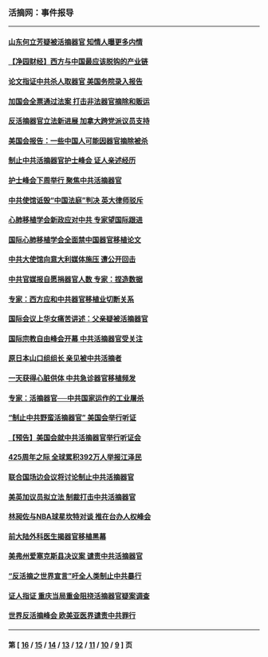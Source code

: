 ### 活摘网：事件报导
---
#### [山东何立芳疑被活摘器官 知情人曝更多内情](../../pages/nf5877/n14047530.md?08090430) 
#### [【净园财经】西方与中国最应该脱钩的产业链](../../pages/nf5877/n14016113.md?08090430) 
#### [论文指证中共杀人取器官 美国务院录入报告](../../pages/nf5877/n13999890.md?08090430) 
#### [加国会全票通过法案 打击非法器官摘除和贩运](../../pages/nf5877/n13884924.md?08090430) 
#### [反活摘器官立法新进展 加拿大跨党派议员支持](../../pages/nf5877/n13876061.md?08090430) 
#### [美国会报告：一些中国人可能因器官摘除被杀](../../pages/nf5877/n13867964.md?08090430) 
#### [制止中共活摘器官护士峰会 证人亲述经历](../../pages/nf5877/n13859007.md?08090430) 
#### [护士峰会下周举行 聚焦中共活摘器官](../../pages/nf5877/n13855418.md?08090430) 
#### [中共使馆诋毁“中国法庭”判决 英大律师驳斥](../../pages/nf5877/n13833945.md?08090430) 
#### [心肺移植学会新政应对中共 专家望国际跟进](../../pages/nf5877/n13829043.md?08090430) 
#### [国际心肺移植学会全面禁中国器官移植论文](../../pages/nf5877/n13827785.md?08090430) 
#### [中共大使馆向意大利媒体施压 遭公开回击](../../pages/nf5877/n13826038.md?08090430) 
#### [中共官媒报自愿捐器官人数 专家：捏造数据](../../pages/nf5877/n13814130.md?08090430) 
#### [专家：西方应和中共器官移植业切断关系](../../pages/nf5877/n13772828.md?08090430) 
#### [国际会议上华女痛苦讲述：父亲疑被活摘器官](../../pages/nf5877/n13771583.md?08090430) 
#### [国际宗教自由峰会开幕 中共活摘器官受关注](../../pages/nf5877/n13769995.md?08090430) 
#### [原日本山口组组长 亲见被中共活摘者](../../pages/nf5877/n13767360.md?08090430) 
#### [一天获得心脏供体 中共急诊器官移植频发](../../pages/nf5877/n13764689.md?08090430) 
#### [专家：活摘器官──中共国家运作的工业屠杀](../../pages/nf5877/n13761178.md?08090430) 
#### [“制止中共野蛮活摘器官” 美国会举行听证](../../pages/nf5877/n13735831.md?08090430) 
#### [【预告】美国会就中共活摘器官举行听证会](../../pages/nf5877/n13732843.md?08090430) 
#### [425周年之际 全球累积392万人举报江泽民](../../pages/nf5877/n13719232.md?08090430) 
#### [联合国场边会议将讨论制止中共活摘器官](../../pages/nf5877/n13656361.md?08090430) 
#### [美英加议员拟立法 制裁打击中共活摘器官](../../pages/nf5877/n13430251.md?08090430) 
#### [林昶佐与NBA球星坎特对谈 推在台办人权峰会](../../pages/nf5877/n13414467.md?08090430) 
#### [前大陆外科医生揭器官移植黑幕](../../pages/nf5877/n13401416.md?08090430) 
#### [美弗州爱塞克斯县决议案 谴责中共活摘器官](../../pages/nf5877/n13320919.md?08090430) 
#### [“反活摘之世界宣言”吁全人类制止中共暴行](../../pages/nf5877/n13259730.md?08090430) 
#### [证人指证 重庆当局重金阻挠活摘器官疑案调查](../../pages/nf5877/n13259127.md?08090430) 
#### [世界反活摘峰会 欧美亚医界谴责中共罪行](../../pages/nf5877/n13253550.md?08090430) 

---
#### 第 [ [16](./16.md?08090430) / [15](./15.md?08090430) / [14](./14.md?08090430) / [13](./13.md?08090430) / [12](./12.md?08090430) / [11](./11.md?08090430) / [10](./10.md?08090430) / [9](./9.md?08090430) ] 页
